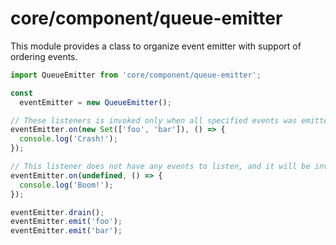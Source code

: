 # core/component/queue-emitter

This module provides a class to organize event emitter with support of ordering events.

```js
import QueueEmitter from 'core/component/queue-emitter';

const
  eventEmitter = new QueueEmitter();

// These listeners is invoked only when all specified events was emitted
eventEmitter.on(new Set(['foo', 'bar']), () => {
  console.log('Crash!');
});

// This listener does not have any events to listen, and it will be invoked after calling the .drain method
eventEmitter.on(undefined, () => {
  console.log('Boom!');
});

eventEmitter.drain();
eventEmitter.emit('foo');
eventEmitter.emit('bar');
```
